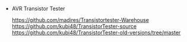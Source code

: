 
* AVR Transistor Tester
    
    https://github.com/madires/Transistortester-Warehouse  
    https://github.com/kubi48/TransistorTester-source  
    https://github.com/kubi48/TransistorTester-old-versions/tree/master  

